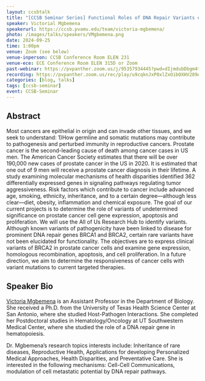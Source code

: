 ```yaml
---
layout: ccsbtalk
title: "[CCSB Seminar Series] Functional Roles of DNA Repair Variants of Undetermined Significance in Prostate Cancer using cell-based assays"
speaker: Victorial Mgbemena
speakerurl: https://ccsb.pvamu.edu/team/victoria-mgbemena/
photo: /images/talks/speakers/VMgbemena.png
date: 2024-09-25
time: 1:00pm
venue: Zoom (see below)
venue-inperson: CCSB Conference Room ELEN 231
venue-ece: ECE Conference Room ELEN 315D or Zoom
past-webinar: https://pvpanther.zoom.us/j/95357934445?pwd=dIjmdubDbgm4t9m47CuMIjbkakG5fp.1&from=addon
recording: https://pvpanther.zoom.us/rec/play/u9cqknJxP0xlZxOibOXHV289A07RrI-8Ode8PJlgpvdAihmDnhAELinTXEHDIYI7I-YmzuJwaOKtDiel.VOgur8NQ0ljCHKk2?canPlayFromShare=true&from=share_recording_detail&continueMode=true&componentName=rec-play&originRequestUrl=https%3A%2F%2Fpvpanther.zoom.us%2Frec%2Fshare%2FQP31SghGP2GZrDqhyyTidxbhGGaI5IE2gcPa1yl0Haj3dOFEwnY_RAeyYXPdVm-X.2wl2yVBEuE-Bt4a0
categories: [blog, talks]
tags: [ccsb-seminar]
event: CCSB-Seminar
---
```



## Abstract

Most cancers are epithelial in origin and can invade other tissues, and we seek to understand: 1)How germline and somatic mutations may contribute to pathogenesis and perturbed immunity in reproductive cancers. Prostate cancer is the second-leading cause of death among cancer cases in US men. The American Cancer Society estimates that there will be over 190,000 new cases of prostate cancer in the US in 2020. It is estimated that one out of 9 men will receive a prostate cancer diagnosis in their lifetime. A study examining molecular mechanisms of health disparities identified 362 differentially expressed genes in signaling pathways regulating tumor aggressiveness. Risk factors which contribute to cancer include advanced age, smoking, ethnicity, inheritance, and to a certain degree—although less clear—diet, obesity, inflammation and chemical exposure. The goal of our current projects is to determine the role of variants of undetermined significance on prostate cancer cell gene expression, apoptosis and proliferation. We will use the All of Us Research Hub to identify variants. Although known variants of pathogenicity have been linked to disease for prominent DNA repair genes BRCA1 and BRCA2, certain rare variants have not been elucidated for functionality.  The objectives are to express clinical variants of BRCA2 in prostate cancer cells and examine gene expression, homologous recombination, apoptosis, and cell proliferation. In a future direction, we aim to determine the responsiveness of cancer cells with variant mutations to current targeted therapies.


## Speaker Bio

[Victoria Mgbemena](https://ccsb.pvamu.edu/team/victoria-mgebemena/) is an Assistant Professor in the Department of Biology. She received a Ph.D. from the University of Texas Health Science Center at San Antonio, where she studied Host-Pathogen Interactions. She completed her Postdoctoral studies in Hematology/Oncology at UT Southwestern Medical Center, where she studied the role of a DNA repair gene in hematopoiesis.
 
Dr. Mgbemena’s research topics interests include: Inheritance of rare diseases, Reproductive Health, Applications for developing Personalized Medical Approaches, Health Disparities, and Preventative Care. She is interested in the following mechanisms: Cell-Cell Communications, modulation of cell metastatic potential by DNA repair pathways.



